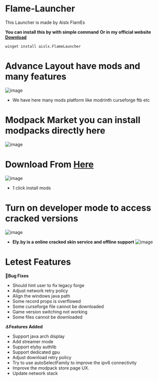 # Flame-Launcher
This Launcher is made by Aislx FlamEs

**You can install this by with simple command**
**Or in my official website [Download](https://launcher.theflames.site)**
```shell
winget install aislx.FlameLauncher
```
# **Advance Layout have mods and many features**
![image](https://github.com/aislxflames/flame-launcher/assets/120901302/9982698c-4169-4154-a615-b3cf4306401f)
- We have here many mods platform like modrinth curseforge ftb etc


# Modpack Market you can install modpacks directly here
![image](https://github.com/aislxflames/flame-launcher/assets/120901302/8e7ee429-99ef-4c24-9da6-779d9a095436)

# **Download From [Here](https://github.com/aislxflames/flame-launcher/releases)**
![image](https://github.com/aislxflames/flame-launcher/assets/120901302/b7885e86-6881-4201-a98f-b307f8b9d99f)
- 1 click install mods


# **Turn on developer mode to access cracked versions**
![image](https://github.com/aislxflames/flame-launcher/assets/120901302/2f208a69-063c-4db0-9ed6-5ec09121029b)

- **Ely.by is a online cracked skin service and offline support**
![image](https://github.com/aislxflames/flame-launcher/assets/120901302/905d4c07-5062-4692-a799-f4e936bce549)



# Letest Features
**🐛Bug Fixes**


- Should hint user to fix legacy forge
- Adjust network retry policy 
- Align the windows java path 
- Some record props is overflowed 
- Some curseforge file cannot be downloaded
- Game version switching not working
- Some files cannot be downloaded


**⚓Features Added**

- Support java arch display 
- Add streamer mode
- Support elyby authlib
- Support dedicated gpu 
- Adjust download retry policy
- Try to use autoSelectFamily to improve the ipv6 connectivity
- Improve the modpack store page UX. 
- Update network stack 
